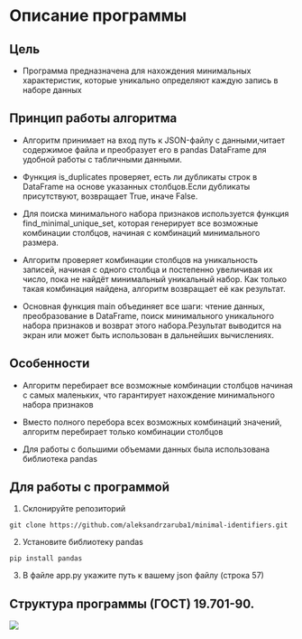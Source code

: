 # Описание программы

## Цель 
* Программа предназначена для нахождения минимальных характеристик, которые уникально определяют каждую запись в наборе данных

## Принцип работы алгоритма

* Алгоритм принимает на вход путь к JSON-файлу с данными,читает содержимое файла и преобразует его в pandas DataFrame для удобной работы с табличными данными.

* Функция is_duplicates проверяет, есть ли дубликаты строк в DataFrame на основе указанных столбцов.Если дубликаты присутствуют, возвращает True, иначе False.

* Для поиска минимального набора признаков используется функция find_minimal_unique_set, которая генерирует все возможные комбинации столбцов, начиная с комбинаций минимального размера.

* Алгоритм проверяет комбинации столбцов на уникальность записей, начиная с одного столбца и постепенно увеличивая их число, пока не найдёт минимальный уникальный набор. Как только такая комбинация найдена, алгоритм возвращает её как результат.

* Основная функция main объединяет все шаги: чтение данных, преобразование в DataFrame, поиск минимального уникального набора признаков и возврат этого набора.Результат выводится на экран или может быть использован в дальнейших вычислениях.

## Особенности

* Алгоритм перебирает все возможные комбинации столбцов начиная с самых маленьких, что гарантирует нахождение минимального набора признаков

* Вместо полного перебора всех возможных комбинаций значений, алгоритм перебирает только комбинации столбцов 

* Для работы с большими объемами данных была использована библиотека pandas 

## Для работы с программой 

1. Склонируйте репозиторий
```
git clone https://github.com/aleksandrzaruba1/minimal-identifiers.git
```
2. Установите библиотеку pandas
```
pip install pandas
```
3. В файле app.py укажите путь к вашему json файлу (строка 57)

## Структура программы (ГОСТ) 19.701-90.
![](https://github.com/user-attachments/assets/bf9fbf09-7a9e-4528-8e71-2eb9894a2089)



